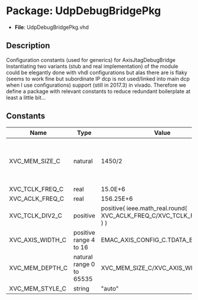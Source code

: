 # Package: UdpDebugBridgePkg

- **File**: UdpDebugBridgePkg.vhd
## Description

 Configuration constants (used for generics) for AxisJtagDebugBridge
 Instantiating two variants (stub and real implementation) of the
 module could be elegantly done with vhdl configurations but alas
 there are is flaky (seems to work fine but subordinate IP dcp is
 not used/linked into main dcp when I use configurations) support
 (still in 2017.3) in vivado.
 Therefore we define a package with relevant constants to reduce
 redundant boilerplate at least a little bit...

## Constants

| Name             | Type                     | Value                                                                    | Description                                              |
| ---------------- | ------------------------ | ------------------------------------------------------------------------ | -------------------------------------------------------- |
| XVC_MEM_SIZE_C   | natural                  |  1450/2                                                                  |  non-jumbo MTU; mem must hold max. reply = max request/2 |
| XVC_TCLK_FREQ_C  | real                     |  15.0E+6                                                                 |                                                          |
| XVC_ACLK_FREQ_C  | real                     |  156.25E+6                                                               |                                                          |
| XVC_TCLK_DIV2_C  | positive                 |  positive( ieee.math_real.round( XVC_ACLK_FREQ_C/XVC_TCLK_FREQ_C/2.0 ) ) |                                                          |
| XVC_AXIS_WIDTH_C | positive range 4 to 16   |  EMAC_AXIS_CONFIG_C.TDATA_BYTES_C                                        |                                                          |
| XVC_MEM_DEPTH_C  | natural range 0 to 65535 |   XVC_MEM_SIZE_C/XVC_AXIS_WIDTH_C                                        |                                                          |
| XVC_MEM_STYLE_C  | string                   |  "auto"                                                                  |                                                          |
